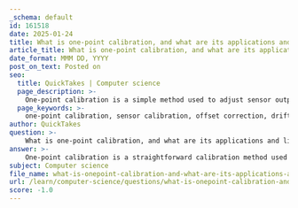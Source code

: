 ```yaml
---
_schema: default
id: 161518
date: 2025-01-24
title: What is one-point calibration, and what are its applications and limitations?
article_title: What is one-point calibration, and what are its applications and limitations?
date_format: MMM DD, YYYY
post_on_text: Posted on
seo:
  title: QuickTakes | Computer science
  page_description: >-
    One-point calibration is a simple method used to adjust sensor outputs based on a single reference point, useful for offset corrections, but limited in accuracy and range suitability.
  page_keywords: >-
    one-point calibration, sensor calibration, offset correction, drift checks, sensor accuracy, calibration limitations, measurement range, calibration methods, temperature monitoring, pressure monitoring
author: QuickTakes
question: >-
    What is one-point calibration, and what are its applications and limitations?
answer: >-
    One-point calibration is a straightforward calibration method used primarily to correct sensor offset errors. It involves adjusting the output of a sensor based on a single reference point, which is typically a known value. This type of calibration is particularly useful when the sensor output is already scaled to useful measurement units and when only one measurement point is needed.\n\n### Applications of One-Point Calibration:\n1. **Offset Correction**: It is ideal for sensors that exhibit a constant offset, allowing for a simple adjustment that applies across the entire measurement range.\n2. **Non-Critical Measurements**: One-point calibration is often used in applications where high precision is not critical, such as in basic temperature or pressure monitoring.\n3. **Drift Checks**: It can serve as a "drift check" to monitor changes in sensor performance over time, helping to identify issues like aging effects in thermocouples.\n4. **Quick Calibration Needs**: In situations where rapid calibration is necessary, one-point calibration provides a fast solution, making it suitable for environments where time is a constraint.\n\n### Limitations of One-Point Calibration:\n1. **Limited Accuracy**: Since it only adjusts for offset errors, it does not correct for slope errors or non-linearities in the sensor's response. This can lead to inaccuracies if the sensor's output varies significantly across its range.\n2. **Single Reference Point**: The reliance on a single reference point means that any errors or variations at that point can lead to incorrect calibration across the entire range of measurements.\n3. **Not Suitable for All Sensors**: One-point calibration is not appropriate for sensors that require more complex adjustments, such as those with significant non-linear behavior or varying offsets at different points in their range.\n4. **Potential for Systematic Errors**: Using a single calibration standard can introduce systematic errors, particularly if the calibration standard itself is not perfectly accurate.\n\nIn summary, while one-point calibration is a useful and efficient method for certain applications, its limitations must be considered, especially in contexts where high accuracy and reliability are required.
subject: Computer science
file_name: what-is-onepoint-calibration-and-what-are-its-applications-and-limitations.md
url: /learn/computer-science/questions/what-is-onepoint-calibration-and-what-are-its-applications-and-limitations
score: -1.0
---
```


&nbsp;